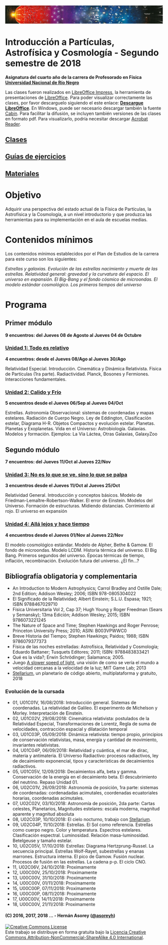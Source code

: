![Banner](materiales/banner.png)
# Introducción a Partículas, Astrofísica y Cosmología - Segundo semestre de 2018

**Asignatura del cuarto año de la carrera de Profesorado en Física [Universidad Nacional de Río Negro](http://www.unrn.edu.ar/ "UNRN")**

Las clases fueron realizados en [LibreOffice Impress](https://es.libreoffice.org/descubre/impress/), la herramienta de presentaciones de [LibreOffice](https://es.libreoffice.org/). Para poder visualizar correctamente las clases, por favor descarguelo siguiendo el este enlace: **[Descargue LibreOffice](https://es.libreoffice.org/descarga/libreoffice-estable/)**. En Windows, puede ser necesario descargar también la fuente [Cabin](https://www.fontsquirrel.com/fonts/download/cabin). Para facilitar la difusión, se incluyen también versiones de las clases en formato pdf. Para visualizarlo, podría necesitar descargar [Acrobat Reader](https://get.adobe.com/es/reader).

## [Clases](https://github.com/asoreyh/unrn-ipac/tree/master/clases) ##

## [Guías de ejercicios](https://github.com/asoreyh/unrn-ipac/tree/master/guias) ##

## [Materiales](https://github.com/asoreyh/unrn-ipac/tree/master/materiales) ##

# Objetivo

Adquirir una perspectiva del estado actual de la Física de Partículas, la Astrofísica y la Cosmología, a un nivel introductorio y que produzca las herramientas para su implementación en el aula de escuelas medias.

# Contenidos mínimos

Los contenidos mínimos establecidos por el Plan de Estudios de la carrera para este curso son los siguientes: 

*Estrellas y galaxias. Evolución de las estrellas nacimiento y muerte de las estrellas. Relatividad general: gravedad y la curvatura del espacio. El universo en expansión. El Big-Bang y el fondo cósmico de microondas. El modelo estándar cosmológico. Los primeros tiempos del universo* 

# Programa

## Primer módulo
**9 encuentros: del Jueves 08 de Agosto al Jueves 04 de Octubre**

### [Unidad 1: Todo es relativo](https://github.com/asoreyh/unrn-ipac/tree/master/clases/u01)
**4 encuentros: desde el Jueves 08/Ago al Jueves 30/Ago**

Relatividad Especial. Introducción. Cinemática y Dinámica Relativista. Física de Partículas (1ra parte). Radiactividad. Planck, Bosones y Fermiones. Interacciones fundamentales.

### [Unidad 2: Calido y Frío](https://github.com/asoreyh/unrn-ipac/tree/master/clases/u02)
**5 encuentros desde el Jueves 06/Sep al Jueves 04/Oct**

Estrellas. Astronomía Observacional: sistemas de coordenadas y mapas estelares. Radiación de Cuerpo Negro. Ley de Eddington, Clasificación estelar, Diagrama H-R. Objetos Compactos y evolución estelar. Planetas. Planetas y Exoplanetas. Vida en el Universo: Astrobiología. Galaxias. Modelos y formación. Ejemplos: La Vía Láctea, Otras Galaxias, GalaxyZoo

## Segundo módulo
**7 encuentros: del Jueves 11/Oct al Jueves 22/Nov**

### [Unidad 3: No es lo que se ve, sino lo que se palpa](https://github.com/asoreyh/unrn-ipac/tree/master/clases/u03)
**3 encuentros desde el Jueves 11/Oct al Jueves 25/Oct**

Relatividad General. Introducción y conceptos básicos. Modelo de Friedman-Lemaître-Robertson-Walker. El error de Einstein. Modelos del Universo. Formación de estructuras. Midiendo distancias. Corrimiento al rojo. El universo en expansión

### [Unidad 4: Allá lejos y hace tiempo](https://github.com/asoreyh/unrn-ipac/tree/master/clases/u04)
**4 encuentros desde el Jueves 01/Nov al Jueves 22/Nov**

El modelo cosmológico estándar. Modelo de Alpher, Bethe & Gamow. El fondo de microondas. Modelo LCDM. Historia térmica del universo. El Big Bang. Primeros segundos del universo. Épocas térmicas de tiempo, inflación, recombinación. Evolución futura del universo. ¿El fin...?

## Bibliografía obligatoria y complementaria

* An Introduction to Modern Astrophysics; Carrol Bradley and Ostille Dale; 2nd Edition; Addison Wesley; 2006; ISBN 978-0805304022
* El Significado de la Relatividad; Albert Einstein; S.L.U. Espasa; 1921; ISBN 9788467029710
* Física Universitaria Vol 2, Cap 37; Hugh Young y Roger Freedman (Sears y Semansky); 13ma Edición; Addison Wesley; 2015; ISBN 9786073221245
* The Nature of Space and Time; Stephen Hawkings and Roger Penrose; Princeton University Press; 2010; ASIN: B003VPWWC0
* Breve Historia del Tiempo; Stephen Hawkings; Paidos; 1988; ISBN 9786079377373
* Física de las noches estrelladas: Astrofísica, Relatividad y Cosmología; Eduardo Battaner; Tusquets Editores; 2011; ISBN: 9788483833421
* Qué es la vida?; Erwin Schrödinger; Salamanca; 2005.
* Juego [A slower speed of light](http://gamelab.mit.edu/games/a-slower-speed-of-light/), una visión de como se vería el mundo a velocidad cercanas a la velocidad de la luz; MIT Game Lab; 2013
* [Stellarium](https://stellarium.org/es/), un planetario de código abierto, multiplataforma y gratuito, 2018

### Evolución de la cursada

* 01, U01C01V, 16/08/2018: Introducción general. Sistemas de coordenadas. La relatividad de Galileo. El experimento de Michelson y Morley. Interpretación de Einstein.
* 02, U01C02V, 29/08/2018: Cinemática relativista: postulados de la Relatividad Especial, Transformaciones de Lorentz, Regla de suma de velocidades, contracción espacial y dilatación temporal   
* 03, U01C03P, 05/09/2018: Dinámica relativista: tiempo propio, principios de conservación relativistas, masa, energía y cantidad de movimiento, invariantes relativistas. 
* 04, U01C04P, 06/09/2018: Relatividad y cuántica, el mar de dirac, materia y antimateria. El Universo Radiactivo: procesos radiactivos, ley de decaimiento exponencial, tipos y características de decaimientos radiactivos.
* 05, U01C05V, 12/09/2018: Decaimientos alfa, beta y gamma. Conservación de la energía en el decaimiento beta. El descubrimiento del neutrino. Repaso Unidad 01.
* 06, U02C01V, 26/09/2018: Astronomía de posición, 1ra parte: sistemas de coordenadas: cordenadadas acimutales, coordenadas ecuatoriales horarias, coordenadas acimutales.
* 07, U02C02V, 03/10/2018: Astronomía de posición, 2da parte: Cartas celestes, Planetarios, Magnitudes estelares: escala moderna, magnitud aparente y magnitud absoluta
* 08, U02C03P, 10/10/2018: El cielo nocturno, trabajo con [Stellarium](https://stellarium.org/es/).
* 09, U02C04P, 11/10/2018: Estrellas. El Sol como referencia. Estrellas como cuerpo negro. Color y temperatura. Espectros estelares. Clasificación espectral. Luminosidad. Relación masa-luminosidad. Betelgeuse y tamaño estelar.
* 10, U02C05V, 17/10/2018: Estrellas: Diagrama Hertzprung-Russel. La secuencia principal. Estrellas Wolf-Rayet, subestrellas y enanas marrones. Estructura interna. El pico de Gamow. Fusión nuclear. Procesos de fusión en las estrellas. La cadena p-p. El ciclo CNO. 
* 11, U02C06V, 24/10/2018: Proximamente
* 12, U00C00V, 25/10/2018: Proximamente
* 13, U00C00V, 31/10/2018: Proximamente
* 14, U00C00V, 01/11/2018: Proximamente
* 15, U00C00P, 07/11/2018: Proximamente
* 16, U00C00P, 08/11/2018: Proximamente
* 17, U00C00V, 14/11/2018: Proximamente
* 18, U00C00V, 21/11/2018: Proximamente

#### (C) 2016, 2017, 2018 ... - Hernán Asorey ([@asoreyh](https://twitter.com/asoreyh/))

<a rel="license" href="http://creativecommons.org/licenses/by-nc-sa/4.0/"><img alt="Creative Commons License" style="border-width:0" src="https://i.creativecommons.org/l/by-nc-sa/4.0/88x31.png" /></a><br />Este trabajo se distribuye en forma gratuita bajo la <a rel="license" href="http://creativecommons.org/licenses/by-nc-sa/4.0/">Licencia Creative Commons Attribution-NonCommercial-ShareAlike 4.0 International</a>.

